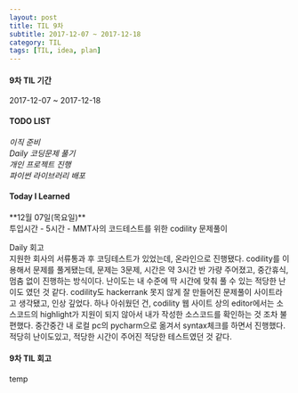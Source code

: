```yaml
---
layout: post
title: TIL 9차
subtitle: 2017-12-07 ~ 2017-12-18
category: TIL
tags: [TIL, idea, plan]
---
```

<h4>9차 TIL 기간</h4>
2017-12-07 ~ 2017-12-18

<h4>TODO LIST</h4>
<i class="fa fa-check-square-o" aria-hidden="true"> 이직 준비</i><br/>
<i class="fa fa-check-square-o" aria-hidden="true"> Daily 코딩문제 풀기</i><br/>
<i class="fa fa-square-o" aria-hidden="true"> 개인 프로젝트 진행</i><br/>
<i class="fa fa-square-o" aria-hidden="true"> 파이썬 라이브러리 배포</i><br/>

<h4>Today I Learned</h4>
**12월 07일(목요일)**<br/>
투입시간 - 5시간
- MMT사의 코드테스트를 위한 codility 문제풀이

Daily 회고<br/>
지원한 회사의 서류통과 후 코딩테스트가 있었는데, 온라인으로 진행됐다. codility를 이용해서 문제를 풀게됐는데,
문제는 3문제, 시간은 약 3시간 반 가량 주어졌고, 중간휴식, 멈춤 없이 진행하는 방식이다.
난이도는 내 수준에 딱 시간에 맞춰 풀 수 있는 적당한 난이도 였던 것 같다. codility도 hackerrank 못지 않게 잘 만들어진
문제풀이 사이트라고 생각됐고, 인상 깊었다. 하나 아쉬웠던 건, codility 웹 사이트 상의 editor에서는 소스코드의 highlight가
지원이 되지 않아서 내가 작성한 소스코드를 확인하는 것 조차 불편했다. 중간중간 내 로컬 pc의 pycharm으로 옮겨서 syntax체크를
하면서 진행했다. 적당히 난이도있고, 적당한 시간이 주어진 적당한 테스트였던 것 같다. 

<h4>9차 TIL 회고</h4>
temp